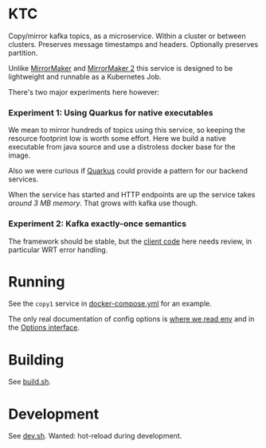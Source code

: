 # KTC

Copy/mirror kafka topics, as a microservice.
Within a cluster or between clusters.
Preserves message timestamps and headers.
Optionally preserves partition.

Unlike [MirrorMaker](https://cwiki.apache.org/confluence/pages/viewpage.action?pageId=27846330)
and [MirrorMaker 2](https://cwiki.apache.org/confluence/display/KAFKA/KIP-382%3A+MirrorMaker+2.0)
this service is designed to be lightweight and runnable as a Kubernetes Job.

There's two major experiments here however:

### Experiment 1: Using Quarkus for native executables

We mean to mirror hundreds of topics using this service,
so keeping the resource footprint low is worth some effort.
Here we build a native executable from java source and use a distroless docker base for the image.

Also we were curious if [Quarkus](https://quarkus.io/) could provide a pattern for our backend services.

When the service has started and HTTP endpoints are up the service takes *around 3 MB memory*.
That grows with kafka use though.

### Experiment 2: Kafka exactly-once semantics

The framework should be stable, but the [client code](src/main/java/se/yolean/kafka/topicscopy/tasks/CopyByPoll.java) here needs review, in particular WRT error handling.

# Running

See the `copy1` service in [docker-compose.yml](./build-contracts/docker-compose.yml) for an example.

The only real documentation of config options is [where we read env](src/main/java/se/yolean/kafka/topicscopy/TopicsCopyOptionsEnv.java)
and in the [Options interface](./src/main/java/se/yolean/kafka/topicscopy/TopicsCopyOptions.java).

# Building

See [build.sh](./build.sh).

# Development

See [dev.sh](./dev.sh). Wanted: hot-reload during development.
